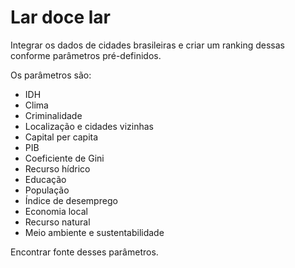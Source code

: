 # Lar doce lar

Integrar os dados de cidades brasileiras e criar um ranking dessas conforme parâmetros pré-definidos.

Os parâmetros são:
- IDH
- Clima
- Criminalidade
- Localização e cidades vizinhas
- Capital per capita
- PIB
- Coeficiente de Gini
- Recurso hídrico
- Educação
- População
- Índice de desemprego
- Economia local
- Recurso natural
- Meio ambiente e sustentabilidade

Encontrar fonte desses parâmetros.
